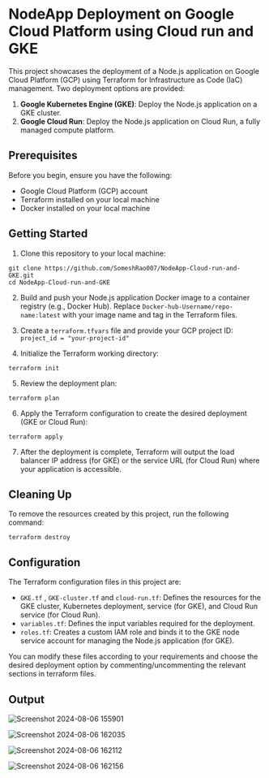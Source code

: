 # NodeApp Deployment on Google Cloud Platform using Cloud run and GKE


This project showcases the deployment of a Node.js application on Google Cloud Platform (GCP) using Terraform for Infrastructure as Code (IaC) management. Two deployment options are provided:

1. **Google Kubernetes Engine (GKE)**: Deploy the Node.js application on a GKE cluster.
2. **Google Cloud Run**: Deploy the Node.js application on Cloud Run, a fully managed compute platform.

## Prerequisites

Before you begin, ensure you have the following:

- Google Cloud Platform (GCP) account
- Terraform installed on your local machine
- Docker installed on your local machine

## Getting Started

1. Clone this repository to your local machine:

~~~
git clone https://github.com/SomeshRao007/NodeApp-Cloud-run-and-GKE.git
cd NodeApp-Cloud-run-and-GKE
~~~


2. Build and push your Node.js application Docker image to a container registry (e.g., Docker Hub). Replace `Docker-hub-Username/repo-name:latest` with your image name and tag in the Terraform files.

3. Create a `terraform.tfvars` file and provide your GCP project ID: `project_id = "your-project-id"`


4. Initialize the Terraform working directory:

~~~
terraform init
~~~

5. Review the deployment plan:

~~~
terraform plan
~~~

6. Apply the Terraform configuration to create the desired deployment (GKE or Cloud Run):

~~~
terraform apply
~~~

7. After the deployment is complete, Terraform will output the load balancer IP address (for GKE) or the service URL (for Cloud Run) where your application is accessible.

## Cleaning Up

To remove the resources created by this project, run the following command:

~~~
terraform destroy
~~~

## Configuration

The Terraform configuration files in this project are:

- `GKE.tf` , `GKE-cluster.tf` and `cloud-run.tf`: Defines the resources for the GKE cluster, Kubernetes deployment, service (for GKE), and Cloud Run service (for Cloud Run).
- `variables.tf`: Defines the input variables required for the deployment.
- `roles.tf`: Creates a custom IAM role and binds it to the GKE node service account for managing the Node.js application (for GKE).

You can modify these files according to your requirements and choose the desired deployment option by commenting/uncommenting the relevant sections in terraform files.


## Output

![Screenshot 2024-08-06 155901](https://github.com/user-attachments/assets/b0747d5a-7751-4ac1-903d-38b6ba5c7117)


![Screenshot 2024-08-06 162035](https://github.com/user-attachments/assets/ebaa29ee-ce99-4530-b892-120b141930f8)


![Screenshot 2024-08-06 162112](https://github.com/user-attachments/assets/7380b206-ecfc-4485-b172-72a4badc1a1b)


![Screenshot 2024-08-06 162156](https://github.com/user-attachments/assets/585f7cf1-1946-4981-95d6-a7c5c00328bd)



